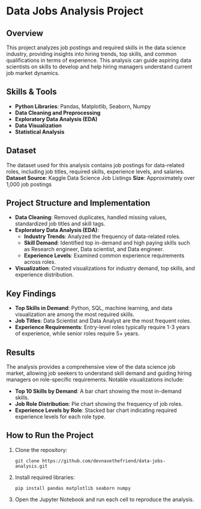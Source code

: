 # Data Jobs Analysis Project
## Overview
This project analyzes job postings and required skills in the data science industry, providing insights into hiring trends, top skills, and common qualifications in terms of experience. This analysis can guide aspiring data scientists on skills to develop and help hiring managers understand current job market dynamics.

## Skills & Tools
- **Python Libraries**: Pandas, Matplotlib, Seaborn, Numpy
- **Data Cleaning and Preprocessing**
- **Exploratory Data Analysis (EDA)**
- **Data Visualization**
- **Statistical Analysis**

## Dataset
The dataset used for this analysis contains job postings for data-related roles, including job titles, required skills, experience levels, and salaries.  
**Dataset Source**: Kaggle Data Science Job Listings
**Size**: Approximately over 1,000 job postings

## Project Structure and Implementation
- **Data Cleaning**: Removed duplicates, handled missing values, standardized job titles and skill tags.
- **Exploratory Data Analysis (EDA)**:
  - **Industry Trends**: Analyzed the frequency of data-related roles.
  - **Skill Demand**: Identified top in-demand and high paying skills such as Research engineer, Data scientist, and Data engineer.
  - **Experience Levels**: Examined common experience requirements across roles.
- **Visualization**: Created visualizations for industry demand, top skills, and experience distribution.

## Key Findings
- **Top Skills in Demand**: Python, SQL, machine learning, and data visualization are among the most required skills.
- **Job Titles**: Data Scientist and Data Analyst are the most frequent roles.
- **Experience Requirements**: Entry-level roles typically require 1-3 years of experience, while senior roles require 5+ years.

## Results
The analysis provides a comprehensive view of the data science job market, allowing job seekers to understand skill demand and guiding hiring managers on role-specific requirements. Notable visualizations include:
- **Top 10 Skills by Demand**: A bar chart showing the most in-demand skills.
- **Job Role Distribution**: Pie chart showing the frequency of job roles.
- **Experience Levels by Role**: Stacked bar chart indicating required experience levels for each role type.

## How to Run the Project
1. Clone the repository:
   ```
   git clone https://github.com/devnavethefriend/data-jobs-analysis.git
   ```
2. Install required libraries:
   ```
   pip install pandas matplotlib seaborn numpy
   ```
3. Open the Jupyter Notebook and run each cell to reproduce the analysis.


